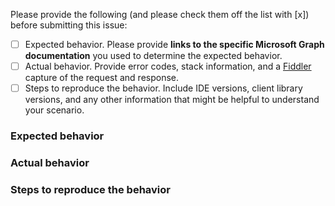 <!-- Read me before you submit this issue

First off, thank you for taking the time to open this issue! We do appreciate it. Please bear with us if we don't get to this right away.

If this is a question about the Microsoft Graph service API, or a question about how to use this client library, please post your question to StackOverflow with the [microsoftgraph] tag.

Before you open this issue, did you:
- Search the issues to determine whether someone already opened this issue?
- Search StackOverflow for an answer?
- Capture the repro and gather the information requested in the steps below to reproduce your scenario?
- Review the samples under github.com/microsoftgraph? They can help for some scenarios.
- Take a look at the functional tests in this repo? They may have an example for you. See the [functional tests](https://github.com/microsoftgraph/msgraph-sdk-dotnet/tree/dev/tests/Microsoft.Graph.Test/Requests/Functional)

-->

Please provide the following (and please check them off the list with [x]) before submitting this issue:
- [ ] Expected behavior. Please provide **links to the specific Microsoft Graph documentation** you used to determine the expected behavior. 
- [ ] Actual behavior. Provide error codes, stack information, and a [Fiddler](http://www.telerik.com/fiddler) capture of the request and response.
- [ ] Steps to reproduce the behavior. Include IDE versions, client library versions, and any other information that might be helpful to understand your scenario.

### Expected behavior




### Actual behavior




### Steps to reproduce the behavior




